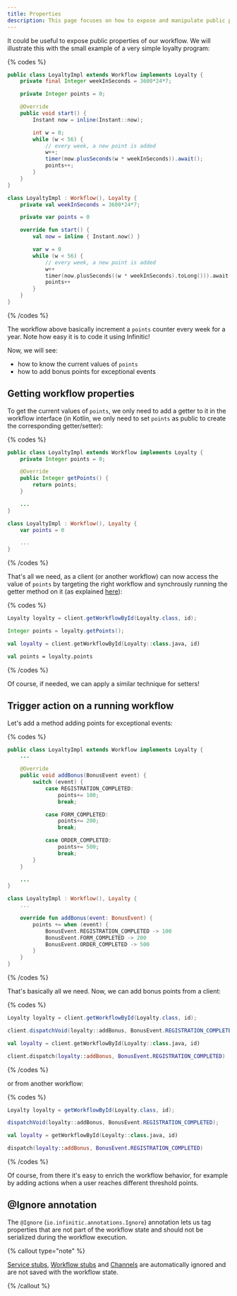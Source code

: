```yaml
---
title: Properties
description: This page focuses on how to expose and manipulate public properties of workflows, illustrating with examples on managing properties for a simple loyalty program workflow.
---
```

It could be useful to expose public properties of our workflow. We will illustrate this with the small example of a very simple loyalty program:

{% codes %}

```java
public class LoyaltyImpl extends Workflow implements Loyalty {
    private final Integer weekInSeconds = 3600*24*7;

    private Integer points = 0;

    @Override
    public void start() {
        Instant now = inline(Instant::now);

        int w = 0;
        while (w < 56) {
            // every week, a new point is added
            w++;
            timer(now.plusSeconds(w * weekInSeconds)).await();
            points++;
        }
    }
}
```

```kotlin
class LoyaltyImpl : Workflow(), Loyalty {
    private val weekInSeconds = 3600*24*7;

    private var points = 0

    override fun start() {
        val now = inline { Instant.now() }

        var w = 0
        while (w < 56) {
            // every week, a new point is added
            w++
            timer(now.plusSeconds((w * weekInSeconds).toLong())).await()
            points++
        }
    }
}
```

{% /codes %}

The workflow above basically increment a `points` counter every week for a year. Note how easy it is to code it using Infinitic!

Now, we will see:

- how to know the current values of `points`
- how to add bonus points for exceptional events

## Getting workflow properties

To get the current values of `points`, we only need to add a getter to it in the workflow interface
(in Kotlin, we only need to set `points` as public to create the corresponding getter/setter):

{% codes %}

```java
public class LoyaltyImpl extends Workflow implements Loyalty {
    private Integer points = 0;

    @Override
    public Integer getPoints() {
        return points;
    }

    ...
}
```

```kotlin
class LoyaltyImpl : Workflow(), Loyalty {
    var points = 0

    ...
}
```

{% /codes %}

That's all we need, as a client (or another workflow) can now access the value of `points` by targeting the right workflow and synchrously running the getter method on it (as explained [here](workflows/parallel#parallel-methods)):

{% codes %}

```java
Loyalty loyalty = client.getWorkflowById(Loyalty.class, id);

Integer points = loyalty.getPoints();
```

```kotlin
val loyalty = client.getWorkflowById(Loyalty::class.java, id)

val points = loyalty.points
```

{% /codes %}

Of course, if needed, we can apply a similar technique for setters!

## Trigger action on a running workflow

Let's add a method adding points for exceptional events:

{% codes %}

```java
public class LoyaltyImpl extends Workflow implements Loyalty {
    ...

    @Override
    public void addBonus(BonusEvent event) {
        switch (event) {
            case REGISTRATION_COMPLETED:
                points+= 100;
                break;

            case FORM_COMPLETED:
                points+= 200;
                break;

            case ORDER_COMPLETED:
                points+= 500;
                break;
        }
    }

    ...
}
```

```kotlin
class LoyaltyImpl : Workflow(), Loyalty {
    ...

    override fun addBonus(event: BonusEvent) {
        points += when (event) {
            BonusEvent.REGISTRATION_COMPLETED -> 100
            BonusEvent.FORM_COMPLETED -> 200
            BonusEvent.ORDER_COMPLETED -> 500
        }
    }
}
```

{% /codes %}

That's basically all we need. Now, we can add bonus points from a client:

{% codes %}

```java
Loyalty loyalty = client.getWorkflowById(Loyalty.class, id);

client.dispatchVoid(loyalty::addBonus, BonusEvent.REGISTRATION_COMPLETED);
```

```kotlin
val loyalty = client.getWorkflowById(Loyalty::class.java, id)

client.dispatch(loyalty::addBonus, BonusEvent.REGISTRATION_COMPLETED)
```

{% /codes %}

or from another workflow:

{% codes %}

```java
Loyalty loyalty = getWorkflowById(Loyalty.class, id);

dispatchVoid(loyalty::addBonus, BonusEvent.REGISTRATION_COMPLETED);
```

```kotlin
val loyalty = getWorkflowById(Loyalty::class.java, id)

dispatch(loyalty::addBonus, BonusEvent.REGISTRATION_COMPLETED)
```

{% /codes %}

Of course, from there it's easy to enrich the workflow behavior, for example by adding actions when a user reaches different threshold points.

## @Ignore annotation

The `@Ignore` (`io.infinitic.annotations.Ignore`) annotation lets us tag properties that are not part of the workflow state and should not be serialized during the workflow execution.

{% callout type="note"  %}

[Service stubs](/docs/workflows/syntax#dispatch-a-task), [Workflow stubs](/docs/workflows/syntax#dispatch-a-child-workflow) and [Channels](/docs/workflows/signals#implementing-channels) are automatically ignored and are not saved with the workflow state.

{% /callout  %} 